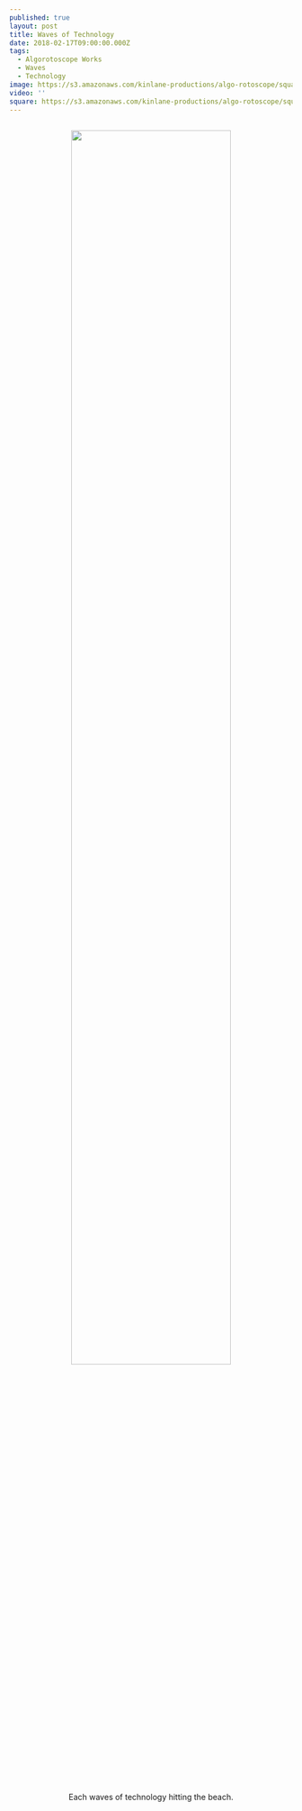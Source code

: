 ```yaml
---
published: true
layout: post
title: Waves of Technology
date: 2018-02-17T09:00:00.000Z
tags:
  - Algorotoscope Works
  - Waves
  - Technology
image: https://s3.amazonaws.com/kinlane-productions/algo-rotoscope/square/beach-rocks-currents_blue_circuit_5.jpg
video: ''
square: https://s3.amazonaws.com/kinlane-productions/algo-rotoscope/square/beach-rocks-currents_blue_circuit_5_square.jjpg
---
```

<p align="center"><img src="{{ page.image }}" width="75%" style="padding: 15px;" /></p>
<center>Each waves of technology hitting the beach.</center>
